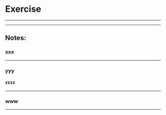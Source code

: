 # Exercise #

- - - - 
- - - - 

## Notes: ##
### xxx ###

- - - - 

### yyy ###

#### zzzz ####

- - - - 

### www ###

- - - -